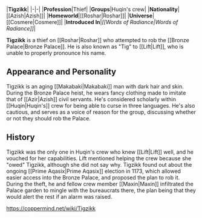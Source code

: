 |**Tigzikk**|
|-|-|
|**Profession**|Thief|
|**Groups**|Huqin's crew|
|**Nationality**|[[Azish\|Azish]]|
|**Homeworld**|[[Roshar\|Roshar]]|
|**Universe**|[[Cosmere\|Cosmere]]|
|**Introduced In**|*[[Words of Radiance\|Words of Radiance]]*|

**Tigzikk** is a thief on [[Roshar\|Roshar]] who attempted to rob the [[Bronze Palace\|Bronze Palace]]. He is also known as "Tig" to [[Lift\|Lift]], who is unable to properly pronounce his name.

## Appearance and Personality
Tigzikk is an aging [[Makabaki\|Makabaki]] man with dark hair and skin. During the Bronze Palace heist, he wears fancy clothing made to imitate that of [[Azir\|Azish]] civil servants.
He's considered scholarly within [[Huqin\|Huqin's]] crew for being able to curse in three languages. He's also cautious, and serves as a voice of reason for the group, discussing whether or not they should rob the Palace.

## History
Tigzikk was the only one in Huqin's crew who knew [[Lift\|Lift]] well, and he vouched for her capabilities. Lift mentioned helping the crew because she "owed" Tigzikk, although she did not say why. Tigzikk found out about the ongoing [[Prime Aqasix\|Prime Aqasix]] election in 1173, which allowed easier access into the Bronze Palace, and proposed the plan to rob it. During the theft, he and fellow crew member [[Maxin\|Maxin]] infiltrated the Palace garden to mingle with the bureaucrats there, the plan being that they would alert the rest if an alarm was raised.



https://coppermind.net/wiki/Tigzikk
